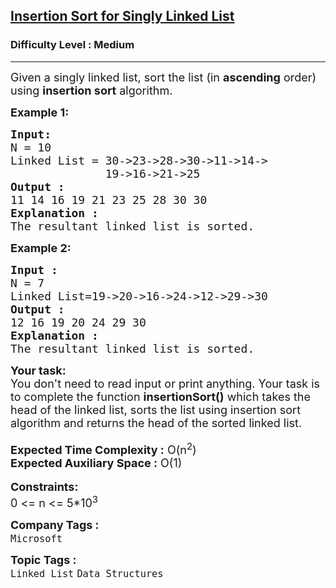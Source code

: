 <h2><a href="https://www.geeksforgeeks.org/problems/insertion-sort-for-singly-linked-list/1?page=1&sprint=0ec03cea5d45f27194a614ac5db94f0c&sortBy=submissions">Insertion Sort for Singly Linked List</a></h2><h3>Difficulty Level : Medium</h3><hr><div class="problems_problem_content__Xm_eO"><p><span style="font-size: 18px;">Given a singly linked list, sort the list (in <strong>ascending</strong> order) using <strong>insertion sort</strong> algorithm.</span></p>
<p><span style="font-size: 18px;"><strong>Example 1:</strong></span></p>
<pre><span style="font-size: 18px;"><strong>Input:</strong>
N<strong> </strong>= 10
Linked List = 30-&gt;23-&gt;28-&gt;30-&gt;11-&gt;14-&gt;
&nbsp;             19-&gt;16-&gt;21-&gt;25 
<strong>Output : <br></strong>11 14 16 19 21 23 25 28 30 30<strong> </strong>
<strong>Explanation :</strong>
The resultant linked list is sorted.</span></pre>
<p><span style="font-size: 18px;"><strong>Example 2:</strong></span></p>
<pre><span style="font-size: 18px;"><strong>Input : </strong>
N = 7
Linked List=19-&gt;20-&gt;16-&gt;24-&gt;12-&gt;29-&gt;30 
<strong>Output : <br></strong>12 16 19 20 24 29 30 
<strong>Explanation : </strong>
The resultant linked list is sorted.</span></pre>
<div><span style="font-size: 18px;"><strong>Your task:</strong></span></div>
<div><span style="font-size: 18px;">You don't need to read input or print anything. Your task is to complete the function&nbsp;<strong>insertionSort()</strong> which takes the head of the linked list, sorts the list using insertion sort algorithm and returns the head of the sorted linked list.</span></div>
<div>&nbsp;</div>
<div><span style="font-size: 18px;"><strong>Expected Time Complexity :</strong> O(n<sup>2</sup>)</span></div>
<div><span style="font-size: 18px;"><strong>Expected Auxiliary Space :</strong> O(1)</span></div>
<div>&nbsp;</div>
<div><strong><span style="font-size: 18px;">Constraints:</span></strong></div>
<div><span style="font-size: 18px;">0 &lt;= n &lt;= 5*10<sup>3</sup></span></div></div><p><span style=font-size:18px><strong>Company Tags : </strong><br><code>Microsoft</code>&nbsp;<br><p><span style=font-size:18px><strong>Topic Tags : </strong><br><code>Linked List</code>&nbsp;<code>Data Structures</code>&nbsp;